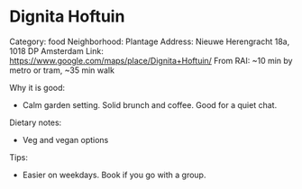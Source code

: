 # Dignita Hoftuin
Category: food
Neighborhood: Plantage
Address: Nieuwe Herengracht 18a, 1018 DP Amsterdam
Link: https://www.google.com/maps/place/Dignita+Hoftuin/
From RAI: ~10 min by metro or tram, ~35 min walk

Why it is good:
- Calm garden setting. Solid brunch and coffee. Good for a quiet chat.

Dietary notes:
- Veg and vegan options

Tips:
- Easier on weekdays. Book if you go with a group.
